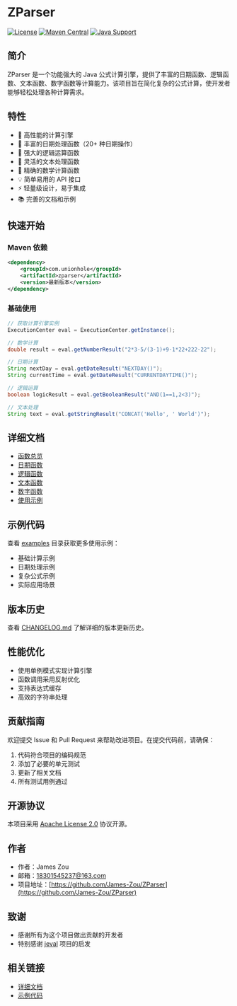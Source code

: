 # ZParser

[![License](https://img.shields.io/badge/license-Apache%202.0-blue.svg)](LICENSE)
[![Maven Central](https://img.shields.io/maven-central/v/com.unionhole/zparser.svg)](https://search.maven.org/search?q=g:com.unionhole%20AND%20a:zparser)
[![Java Support](https://img.shields.io/badge/Java-8+-green.svg)](https://www.oracle.com/java/technologies/javase/javase-jdk8-downloads.html)

## 简介

ZParser 是一个功能强大的 Java 公式计算引擎，提供了丰富的日期函数、逻辑函数、文本函数、数字函数等计算能力。该项目旨在简化复杂的公式计算，使开发者能够轻松处理各种计算需求。

## 特性

- 🚀 高性能的计算引擎
- 📅 丰富的日期处理函数（20+ 种日期操作）
- 🔄 强大的逻辑运算函数
- 📝 灵活的文本处理函数
- 🔢 精确的数学计算函数
- 💡 简单易用的 API 接口
- ⚡️ 轻量级设计，易于集成
- 📚 完善的文档和示例

## 快速开始

### Maven 依赖

```xml
<dependency>
    <groupId>com.unionhole</groupId>
    <artifactId>zparser</artifactId>
    <version>最新版本</version>
</dependency>
```

### 基础使用

```java
// 获取计算引擎实例
ExecutionCenter eval = ExecutionCenter.getInstance();

// 数学计算
double result = eval.getNumberResult("2*3-5/(3-1)+9-1*22+222-22");

// 日期计算
String nextDay = eval.getDateResult("NEXTDAY()");
String currentTime = eval.getDateResult("CURRENTDAYTIME()");

// 逻辑运算
boolean logicResult = eval.getBooleanResult("AND(1==1,2<3)");

// 文本处理
String text = eval.getStringResult("CONCAT('Hello', ' World')");
```

## 详细文档

- [函数总览](./docs/README.md)
- [日期函数](./docs/date-functions.md)
- [逻辑函数](./docs/logic-functions.md)
- [文本函数](./docs/text-functions.md)
- [数字函数](./docs/number-functions.md)
- [使用示例](./examples/README.md)

## 示例代码

查看 [examples](./examples/) 目录获取更多使用示例：

- 基础计算示例
- 日期处理示例
- 复杂公式示例
- 实际应用场景

## 版本历史

查看 [CHANGELOG.md](CHANGELOG.md) 了解详细的版本更新历史。

## 性能优化

- 使用单例模式实现计算引擎
- 函数调用采用反射优化
- 支持表达式缓存
- 高效的字符串处理

## 贡献指南

欢迎提交 Issue 和 Pull Request 来帮助改进项目。在提交代码前，请确保：

1. 代码符合项目的编码规范
2. 添加了必要的单元测试
3. 更新了相关文档
4. 所有测试用例通过

## 开源协议

本项目采用 [Apache License 2.0](LICENSE) 协议开源。

## 作者

- 作者：James Zou
- 邮箱：18301545237@163.com
- 项目地址：[https://github.com/James-Zou/ZParser](https://github.com/James-Zou/ZParser)

## 致谢

- 感谢所有为这个项目做出贡献的开发者
- 特别感谢 [jeval](https://jeval.cvs.sourceforge.net/jeval/) 项目的启发

## 相关链接

- [详细文档](./docs/README.md)
- [示例代码](./examples/)
